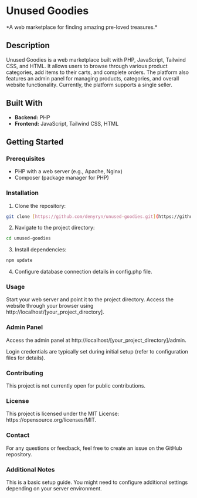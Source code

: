 <h1>Unused Goodies</h1>

<p>*A web marketplace for finding amazing pre-loved treasures.*</p>

## Description

<p>Unused Goodies is a web marketplace built with PHP, JavaScript, Tailwind CSS, and HTML. It allows users to browse through various product categories, add items to their carts, and complete orders. The platform also features an admin panel for managing products, categories, and overall website functionality. Currently, the platform supports a single seller. </p>

## Built With

* **Backend:** PHP
* **Frontend:** JavaScript, Tailwind CSS, HTML

## Getting Started

### Prerequisites

<ul>
  <li>PHP with a web server (e.g., Apache, Nginx)</li>
  <li>Composer (package manager for PHP)</li>
</ul>

### Installation

1. Clone the repository:

```bash
git clone [https://github.com/denyryn/unused-goodies.git](https://github.com/denyryn/unused-goodies.git)
```

2. Navigate to the project directory:
 ```bash
cd unused-goodies
```
3. Install dependencies:
 ```bash
npm update
```
4. Configure database connection details in config.php file.

### Usage
   
Start your web server and point it to the project directory.
Access the website through your browser using http://localhost/[your_project_directory].

### Admin Panel

<p>Access the admin panel at http://localhost/[your_project_directory]/admin.</p>

<p>Login credentials are typically set during initial setup (refer to configuration files for details).</p>

### Contributing

<p>This project is not currently open for public contributions.</p>

### License

<p>This project is licensed under the MIT License: https://opensource.org/licenses/MIT.</p>

### Contact

<p>For any questions or feedback, feel free to create an issue on the GitHub repository.</p>

### Additional Notes

<p>This is a basic setup guide. You might need to configure additional settings depending on your server environment. </p>

